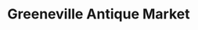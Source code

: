 ---
title: "Greeneville Antique Market"
url: /greeneville/greeneville-antique-market/
shop: antiques
---